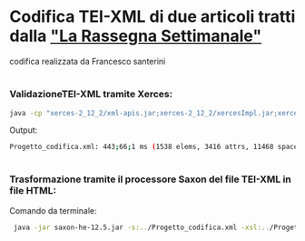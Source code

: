 # Codifica TEI-XML di due articoli tratti dalla ["La Rassegna Settimanale"](https://rassegnasettimanale.animi.it/)
codifica realizzata da Francesco santerini</br>


# <h3>ValidazioneTEI-XML tramite Xerces:</h3>

```bash
java -cp "xerces-2_12_2/xml-apis.jar;xerces-2_12_2/xercesImpl.jar;xerces-2_12_2/xercesSamples.jar" dom.Counter -v Progetto_codifica.xml
```
Output:
```bash
Progetto_codifica.xml: 443;66;1 ms (1538 elems, 3416 attrs, 11468 spaces, 52336 chars)
```

# <h3>Trasformazione tramite il processore Saxon del file TEI-XML in  file HTML:</h3>
Comando da terminale:
```bash
 java -jar saxon-he-12.5.jar -s:../Progetto_codifica.xml -xsl:../Progetto_codifica.xsl -o:../output.html
```
